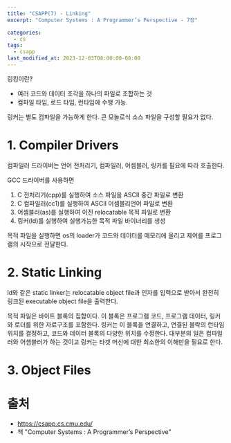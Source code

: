 ```yaml
---
title: "CSAPP(7) - Linking"
excerpt: "Computer Systems : A Programmer’s Perspective - 7장"

categories:
  - cs
tags:
  - csapp
last_modified_at: 2023-12-03T08:00:00-08:00
---
```


링킹이란?
- 여러 코드와 데이터 조각을 하나의 파일로 조합하는 것
- 컴파일 타임, 로드 타임, 런타임에 수행 가능.

링커는 별도 컴파일을 가능하게 한다. 큰 모놀로식 소스 파일을 구성할 필요가 없다. 

# 1. Compiler Drivers
컴파일러 드라이버는 언어 전처리기, 컴파일러, 어셈블러, 링커를 필요에 따라 호출한다.

GCC 드라이버를 사용하면 
1. C 전처리기(cpp)를 실행하여 소스 파일을 ASCII 중간 파일로 변환
2. C 컴파일러(cc1)를 실행하여 ASCII 어셈블리언어 파일로 변환
3. 어셈블러(as)를 실행하여 이진 relocatable 목적 파일로 변환
4. 링커(ld)를 실행하여 실행가능한 목적 파일 바이너리를 생성

목적 파일을 실행하면 os의 loader가 코드와 데이터를 메모리에 올리고 제어를 프로그램의 시작으로 전달한다.

# 2. Static Linking
ld와 같은 static linker는 relocatable object file과 인자를 입력으로 받아서 완전히 링크된 executable object file을 출력한다.

목적 파일은 바이트 블록의 집합이다. 이 블록은 프로그램 코드, 프로그램 데이터, 링커와 로더를 위한 자료구조를 포함한다. 링커는 이 블록을 연결하고, 연결된 블락의 런타임 위치를 결정하고, 코드와 데이터 블록의 다양한 위치를 수정한다. 대부분의 일은 컴파일러와 어셈블러가 하는 것이고 링커는 타겟 머신에 대한 최소한의 이해만을 필요로 한다.

# 3. Object Files

# 출처
- https://csapp.cs.cmu.edu/   
- 책 "Computer Systems : A Programmer’s Perspective"